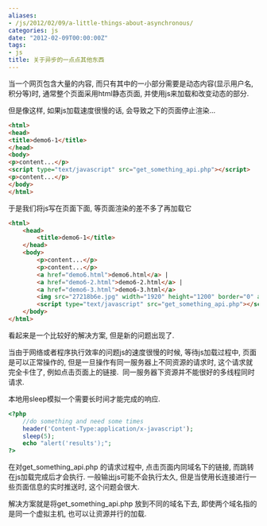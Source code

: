 ```yaml
---
aliases:
- /js/2012/02/09/a-little-things-about-asynchronous/
categories: js
date: "2012-02-09T00:00:00Z"
tags:
- js
title: 关于异步的一点点其他东西
---
```

当一个网页包含大量的内容, 而只有其中的一小部分需要是动态内容(显示用户名, 积分等)时, 通常整个页面采用html静态页面, 并使用js来加载和改变动态的部分.

但是像这样, 如果js加载速度很慢的话, 会导致之下的页面停止渲染...

```html
<html>
<head>
<title>demo6-1</title>
</head>
<body>
<p>content...</p>
<script type="text/javascript" src="get_something_api.php"></script>
<p>content...</p>
</body>
</html>
```

于是我们将js写在页面下面, 等页面渲染的差不多了再加载它

```html
<html>
    <head>
        <title>demo6-1</title> 
    </head>
    <body>
        <p>content...</p>
        <p>content...</p>
        <a href="demo6.html">demo6.html</a> | 
        <a href="demo6-2.html">demo6-2.html</a> | 
        <a href="demo6-3.html">demo6-3.html</a>
        <img src="27218b6e.jpg" width="1920" height="1200" border="0" alt="">
        <script type="text/javascript" src="get_something_api.php"></script>
    </body>
</html>
```

看起来是一个比较好的解决方案, 但是新的问题出现了.

当由于网络或者程序执行效率的问题js的速度很慢的时候, 等待js加载过程中, 页面是可以正常操作的, 但是一旦操作有同一服务器上不同资源的请求时, 这个请求就完全卡住了, 例如点击页面上的链接.  同一服务器下资源并不能很好的多线程同时请求.

本地用sleep模拟一个需要长时间才能完成的响应.

```php
<?php
    //do something and need some times
    header('Content-Type:application/x-javascript');
    sleep(5);
    echo "alert('results');";
?>
```

在对get_something_api.php 的请求过程中, 点击页面内同域名下的链接, 而跳转在js加载完成后才会执行. 一般输出js可能不会执行太久, 但是当使用长连接进行一些页面信息的实时推送时, 这个问题会很大.

解决方案就是将get_something_api.php 放到不同的域名下去, 即使两个域名指的是同一个虚拟主机, 也可以让资源并行的加载.


